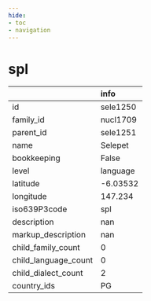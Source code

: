 ```yaml
---
hide:
- toc
- navigation
---
```

# spl
|                      | info     |
|:---------------------|:---------|
| id                   | sele1250 |
| family_id            | nucl1709 |
| parent_id            | sele1251 |
| name                 | Selepet  |
| bookkeeping          | False    |
| level                | language |
| latitude             | -6.03532 |
| longitude            | 147.234  |
| iso639P3code         | spl      |
| description          | nan      |
| markup_description   | nan      |
| child_family_count   | 0        |
| child_language_count | 0        |
| child_dialect_count  | 2        |
| country_ids          | PG       |